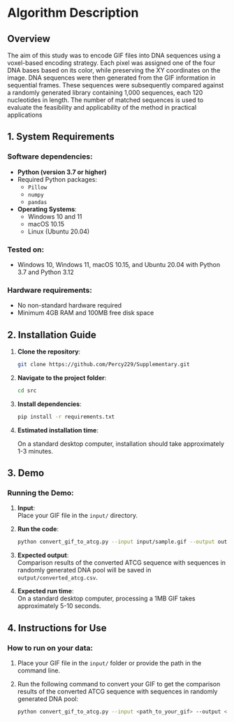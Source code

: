 # Algorithm Description
## Overview
The aim of this study was to encode GIF files into DNA sequences using a voxel-based encoding strategy. Each pixel was assigned one of the four DNA bases based on its color, while preserving the XY coordinates on the image. DNA sequences were then generated from the GIF information in sequential frames. These sequences were subsequently compared against a randomly generated library containing 1,000 sequences, each 120 nucleotides in length. The number of matched sequences is used to evaluate the feasibility and applicability of the method in practical applications
## 1. System Requirements
### Software dependencies:
- **Python (version 3.7 or higher)**
- Required Python packages:
  - `Pillow` 
  - `numpy` 
  - `pandas` 
- **Operating Systems**:  
  - Windows 10 and 11
  - macOS 10.15
  - Linux (Ubuntu 20.04)

### Tested on:
- Windows 10, Windows 11, macOS 10.15, and Ubuntu 20.04 with Python 3.7 and Python 3.12

### Hardware requirements:
- No non-standard hardware required
- Minimum 4GB RAM and 100MB free disk space

## 2. Installation Guide
1. **Clone the repository**:

    ```bash
    git clone https://github.com/Percy229/Supplementary.git
    ```

2. **Navigate to the project folder**:

    ```bash
    cd src
    ```

3. **Install dependencies**:

    ```bash
    pip install -r requirements.txt
    ```

4. **Estimated installation time**:

    On a standard desktop computer, installation should take approximately 1-3 minutes.

## 3. Demo
### Running the Demo:

1. **Input**:  
   Place your GIF file in the `input/` directory.

2. **Run the code**:

    ```bash
    python convert_gif_to_atcg.py --input input/sample.gif --output output/converted_atcg.csv
    ```

3. **Expected output**:  
   Comparison results of the converted ATCG sequence with sequences in randomly generated DNA pool will be saved in `output/converted_atcg.csv`.

4. **Expected run time**:  
   On a standard desktop computer, processing a 1MB GIF takes approximately 5-10 seconds.

## 4. Instructions for Use

### How to run on your data:

1. Place your GIF file in the `input/` folder or provide the path in the command line.

2. Run the following command to convert your GIF to get the comparison results of the converted ATCG sequence with sequences in randomly generated DNA pool:

    ```bash
    python convert_gif_to_atcg.py --input <path_to_your_gif> --output <path_to_output_file>
    ```

